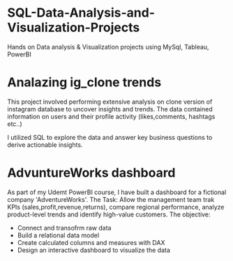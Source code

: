 # SQL-Data-Analysis-and-Visualization-Projects
Hands on Data analysis &amp; Visualization projects using MySql, Tableau, PowerBI

# Analazing ig_clone trends
This project involved performing extensive analysis on clone version of instagram  database to uncover insights and trends.
The data contained information on users and their profile activity (likes,comments, hashtags etc..)

I utilized SQL to explore the data and answer key business questions to derive actionable insights.

# AdvuntureWorks dashboard
As part of my Udemt PowerBI course, I have built a dashboard for a fictional company 'AdventureWorks'.
The Task:
Allow the management team trak KPIs (sales,profit,revenue,returns), compare regional performance, analyze product-level trends and identify high-value customers.
The objective:
- Connect and transofrm raw data
- Build a relational data model
- Create calculated columns and measures with DAX
- Design an interactive dashboard to visualize the data
